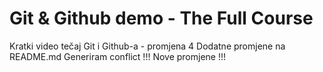 # Git & Github demo - The Full Course
Kratki video tečaj Git i Github-a - promjena 4
Dodatne promjene na README.md
Generiram conflict !!!
Nove promjene !!!
